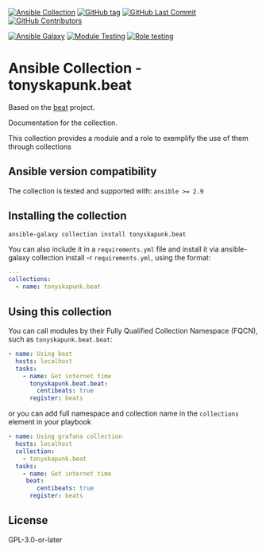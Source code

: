 [![Ansible Collection](https://img.shields.io/badge/dynamic/json?color=orange&style=flat&label=collection&prefix=v&url=https://galaxy.ansible.com/api/v3/collections/tonyskapunk/beat/&query=highest_version.version)](https://galaxy.ansible.com/ui/repo/published/tonyskapunk/beat/)
[![GitHub tag](https://img.shields.io/github/tag/tonyskapunk/beat-ansible-collection.svg)](https://github.com/tonyskapunk/beat-ansible-collection/tags)
[![GitHub Last Commit](https://img.shields.io/github/last-commit/tonyskapunk/beat-ansible-collection)](https://github.com/tonyskapunk/beat-ansible-collection/tags)
[![GitHub Contributors](https://img.shields.io/github/contributors/tonyskapunk/beat-ansible-collection)](https://github.com/tonyskapunk/beat-ansible-collection/tags)

[![Ansible Galaxy](https://github.com/tonyskapunk/beat-ansible-collection/actions/workflows/publish.yml/badge.svg)](https://github.com/tonyskapunk/beat-ansible-collection/actions/workflows/publish.yml)
[![Module Testing](https://github.com/tonyskapunk/beat-ansible-collection/actions/workflows/module-testing.yml/badge.svg)](https://github.com/tonyskapunk/beat-ansible-collection/actions/workflows/module-testing.yml)
[![Role testing](https://github.com/tonyskapunk/beat-ansible-collection/actions/workflows/role-testing.yml/badge.svg)](https://github.com/tonyskapunk/beat-ansible-collection/actions/workflows/role-testing.yml)

# Ansible Collection - tonyskapunk.beat

Based on the [beat](https://github.com/tonyskapunk/beat) project.

Documentation for the collection.

This collection provides a module and a role to exemplify the use of them through collections

## Ansible version compatibility

The collection is tested and supported with: `ansible >= 2.9`

## Installing the collection

```shell
ansible-galaxy collection install tonyskapunk.beat
```

You can also include it in a `requirements.yml` file and install it via ansible-galaxy collection install -r `requirements.yml`, using the format:

```yaml
---
collections:
  - name: tonyskapunk.beat
```

## Using this collection

You can call modules by their Fully Qualified Collection Namespace (FQCN), such as `tonyskapunk.beat.beat`:

```yaml
- name: Using beat
  hosts: localhost
  tasks:
    - name: Get internet time
      tonyskapunk.beat.beat:
        centibeats: true
      register: beats
```

or you can add full namespace and collection name in the `collections` element in your playbook

```yaml
- name: Using grafana collection
  hosts: localhost
  collection:
    - tonyskapunk.beat
  tasks:
    - name: Get internet time
     beat:
        centibeats: true
      register: beats
```

## License

GPL-3.0-or-later


